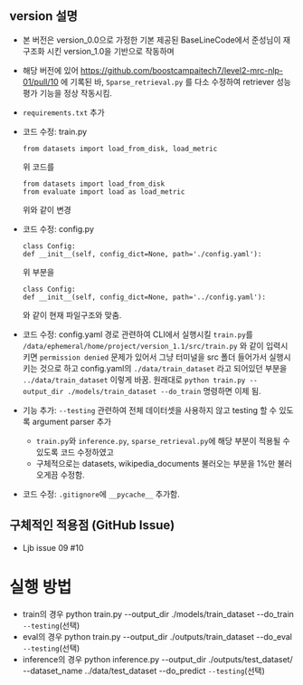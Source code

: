 ## version 설명
- 본 버전은 version_0.0으로 가정한 기본 제공된 BaseLineCode에서 준성님이 재구조화 시킨 version_1.0을 기반으로 작동하며
- 해당 버전에 있어 https://github.com/boostcampaitech7/level2-mrc-nlp-01/pull/10 에 기록된 바, `Sparse_retrieval.py` 를 다소 수정하여 retriever 성능 평가 기능을 정상 작동시킴.
- `requirements.txt` 추가
- 코드 수정: train.py
    ```
    from datasets import load_from_disk, load_metric 
    ```
    위 코드를
    ```
    from datasets import load_from_disk
    from evaluate import load as load_metric
    ```
    위와 같이 변경
- 코드 수정: config.py
    ```
    class Config:
    def __init__(self, config_dict=None, path='./config.yaml'):
    ```
    위 부분을
    ```
    class Config:
    def __init__(self, config_dict=None, path='../config.yaml'):
    ```
    와 같이 현재 파일구조와 맞춤.

- 코드 수정: config.yaml
    경로 관련하여 
    CLI에서 실행시킬 `train.py`를
    `/data/ephemeral/home/project/version_1.1/src/train.py` 와 같이 입력시키면 `permission denied` 문제가 있어서
    그냥 터미널을 src 폴더 들어가서 실행시키는 것으로 하고 config.yaml의
    `./data/train_dataset` 라고 되어있던 부분을
    `../data/train_dataset` 이렇게 바꿈.
    원래대로 `python train.py --output_dir ./models/train_dataset --do_train`
    명령하면 이제 됨.

- 기능 추가: `--testing`
    관련하여 전체 데이터셋을 사용하지 않고 testing 할 수 있도록 argument parser 추가
    - `train.py`와 `inference.py`, `sparse_retrieval.py`에 해당 부분이 적용될 수 있도록 코드 수정하였고
    - 구체적으로는 datasets, wikipedia_documents 불러오는 부분을 1%만 불러오게끔 수정함.

- 코드 수정: `.gitignore`에 `__pycache__` 추가함.


## 구체적인 적용점 (GitHub Issue)
- Ljb issue 09 #10 

# 실행 방법
- train의 경우
    python train.py --output_dir ./models/train_dataset --do_train `--testing`(선택)
- eval의 경우
    python train.py --output_dir ./outputs/train_dataset  --do_eval `--testing`(선택)
- inference의 경우
    python inference.py --output_dir ./outputs/test_dataset/ --dataset_name ../data/test_dataset  --do_predict `--testing`(선택)

